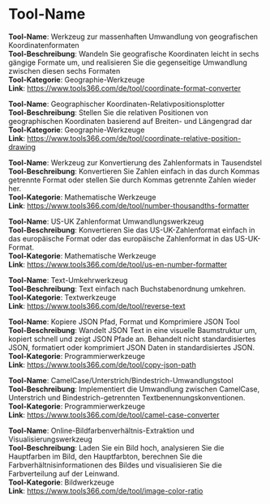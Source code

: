 # Tool-Name

**Tool-Name**: Werkzeug zur massenhaften Umwandlung von geografischen Koordinatenformaten  
**Tool-Beschreibung**: Wandeln Sie geografische Koordinaten leicht in sechs gängige Formate um, und realisieren Sie die gegenseitige Umwandlung zwischen diesen sechs Formaten  
**Tool-Kategorie**: Geographie-Werkzeuge  
**Link**: https://www.tools366.com/de/tool/coordinate-format-converter


**Tool-Name**: Geographischer Koordinaten-Relativpositionsplotter  
**Tool-Beschreibung**: Stellen Sie die relativen Positionen von geographischen Koordinaten basierend auf Breiten- und Längengrad dar  
**Tool-Kategorie**: Geographie-Werkzeuge  
**Link**: https://www.tools366.com/de/tool/coordinate-relative-position-drawing


**Tool-Name**: Werkzeug zur Konvertierung des Zahlenformats in Tausendstel  
**Tool-Beschreibung**: Konvertieren Sie Zahlen einfach in das durch Kommas getrennte Format oder stellen Sie durch Kommas getrennte Zahlen wieder her.  
**Tool-Kategorie**: Mathematische Werkzeuge  
**Link**: https://www.tools366.com/de/tool/number-thousandths-formatter


**Tool-Name**: US-UK Zahlenformat Umwandlungswerkzeug  
**Tool-Beschreibung**: Konvertieren Sie das US-UK-Zahlenformat einfach in das europäische Format oder das europäische Zahlenformat in das US-UK-Format.  
**Tool-Kategorie**: Mathematische Werkzeuge  
**Link**: https://www.tools366.com/de/tool/us-en-number-formatter


**Tool-Name**: Text-Umkehrwerkzeug  
**Tool-Beschreibung**: Text einfach nach Buchstabenordnung umkehren.  
**Tool-Kategorie**: Textwerkzeuge  
**Link**: https://www.tools366.com/de/tool/reverse-text


**Tool-Name**: Kopiere JSON Pfad, Format und Komprimiere JSON Tool  
**Tool-Beschreibung**: Wandelt JSON Text in eine visuelle Baumstruktur um, kopiert schnell und zeigt JSON Pfade an. Behandelt nicht standardisiertes JSON, formatiert oder komprimiert JSON Daten in standardisiertes JSON.  
**Tool-Kategorie**: Programmierwerkzeuge  
**Link**: https://www.tools366.com/de/tool/copy-json-path


**Tool-Name**: CamelCase/Unterstrich/Bindestrich-Umwandlungstool  
**Tool-Beschreibung**: Implementiert die Umwandlung zwischen CamelCase, Unterstrich und Bindestrich-getrennten Textbenennungskonventionen.  
**Tool-Kategorie**: Programmierwerkzeuge  
**Link**: https://www.tools366.com/de/tool/camel-case-converter


**Tool-Name**: Online-Bildfarbenverhältnis-Extraktion und Visualisierungswerkzeug  
**Tool-Beschreibung**: Laden Sie ein Bild hoch, analysieren Sie die Hauptfarben im Bild, den Hauptfarbton, berechnen Sie die Farbverhältnisinformationen des Bildes und visualisieren Sie die Farbverteilung auf der Leinwand.  
**Tool-Kategorie**: Bildwerkzeuge  
**Link**: https://www.tools366.com/de/tool/image-color-ratio


